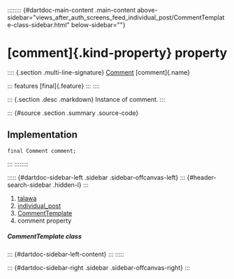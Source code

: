 :::::::: {#dartdoc-main-content .main-content above-sidebar="views_after_auth_screens_feed_individual_post/CommentTemplate-class-sidebar.html" below-sidebar=""}
<div>

# [comment]{.kind-property} property

</div>

:::: {.section .multi-line-signature}
[Comment](../../models_comment_comment_model/Comment-class.html)
[comment]{.name}

::: features
[final]{.feature}
:::
::::

::: {.section .desc .markdown}
Instance of comment.
:::

::: {#source .section .summary .source-code}
## Implementation

``` language-dart
final Comment comment;
```
:::
::::::::

::::: {#dartdoc-sidebar-left .sidebar .sidebar-offcanvas-left}
::: {#header-search-sidebar .hidden-l}
:::

1.  [talawa](../../index.html)
2.  [individual_post](../../views_after_auth_screens_feed_individual_post/)
3.  [CommentTemplate](../../views_after_auth_screens_feed_individual_post/CommentTemplate-class.html)
4.  comment property

##### CommentTemplate class

::: {#dartdoc-sidebar-left-content}
:::
:::::

::: {#dartdoc-sidebar-right .sidebar .sidebar-offcanvas-right}
:::
